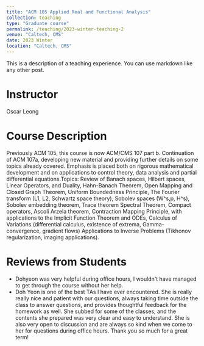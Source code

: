 ```yaml
---
title: "ACM 105 Applied Real and Functional Analysis"
collection: teaching
type: "Graduate course"
permalink: /teaching/2023-winter-teaching-2
venue: "Caltech, CMS"
date: 2023 Winter
location: "Caltech, CMS"
---
```


This is a description of a teaching experience. You can use markdown like any other post.

Instructor
======
Oscar Leong

Course Description
======
Previously ACM 105, this course is now ACM/CMS 107 part b. 
Continuation of ACM 107a, developing new material and providing further details on some topics already covered. Emphasis is placed both on rigorous mathematical development and on applications to control theory, data analysis and partial differential equations.Topics: Review of Banach spaces, Hilbert spaces, Linear Operators, and Duality, Hahn-Banach Theorem, Open Mapping and Closed Graph Theorem, Uniform Boundedness Principle, The Fourier transform (L1, L2, Schwartz space theory), Sobolev spaces (W^s,p, H^s), Sobolev embedding theorem, Trace theorem Spectral Theorem, Compact operators, Ascoli Arzela theorem, Contraction Mapping Principle, with applications to the Implicit Function Theorem and ODEs, Calculus of Variations (differential calculus, existence of extrema, Gamma-convergence, gradient flows) Applications to Inverse Problems (Tikhonov regularization, imaging applications).

Reviews from Students
======
* Dohyeon was very helpful during office hours, I wouldn't have managed to get through the course without her help.
* Doh Yeon is one of the best TAs I have ever encountered. She is really really nice and patient with our questions, always taking time outside the class to answer questions, and provides thoughtful feedback for the homework as well. She subbed for some of the classes, and the contents she prepared was very clear and easy to understand. She is also very open to discussion and are always so kind when we come to her for questions during office hours. Thank you so much for a great term!
